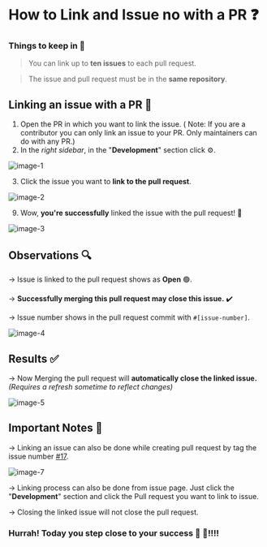 # How to Link and Issue no with a PR ❓
### Things to keep in 🧠
> You can link up to **ten issues** to each pull request.

> The issue and pull request must be in the **same repository**.

## Linking an issue with a PR 🔗 
1. Open the PR in which you want to link the issue. ( Note: If you are a contributor you can only link an issue to your PR. Only maintainers can do with any PR.)
4. In the *right sidebar*, in the "**Development**" section click ⚙️.

![image-1](https://user-images.githubusercontent.com/57096457/175424944-f4e98c43-d3b6-497b-911c-45bf5d3eb574.png)

3. Click the issue you want to **link to the pull request**.


![image-2](https://user-images.githubusercontent.com/57096457/175425148-a4f241c6-e76e-46d7-a47c-a76fcd5b4674.png)

9. Wow, **you're successfully** linked the issue with the pull request! 🎉

![image-3](https://user-images.githubusercontent.com/57096457/175425160-2863d43d-ace3-41e7-bd8f-8b6e59723b42.png)

## Observations 🔍
-> Issue is linked to the pull request shows as **Open** 🟢.

-> **Successfully merging this pull request may close this issue.** ✔️

-> Issue number shows in the pull request commit with `#[issue-number]`.

![image-4](https://user-images.githubusercontent.com/57096457/175428731-a243d51d-1930-40aa-90da-ba4e9e49114e.png)

## Results ✅

-> Now Merging the pull request will **automatically close the linked issue.** *(Requires a refresh sometime to reflect changes)*

![image-5](https://user-images.githubusercontent.com/57096457/175428515-7d02318f-eca1-4f2b-8536-f43835eb46c4.png)

## Important Notes 🚨

-> Linking an issue can also be done while creating pull request by tag the issue number [#17](https://github.com/Pradumnasaraf/open-source-with-pradumna/issues/17).

![image-7](https://user-images.githubusercontent.com/57096457/175431559-29cfec54-75b5-40ad-a4a5-75e545e9aaf8.png)

-> Linking process can also be done from issue page. Just click the "**Development**" section and click the Pull request you want to link to issue.

->  Closing the linked issue will not close the pull request.

### Hurrah! Today you step close to your success 🥳 🥳!!!!

